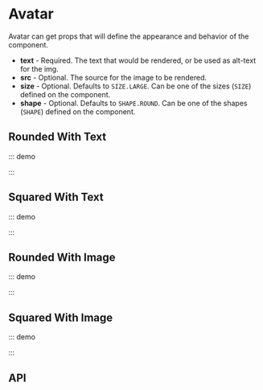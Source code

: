 <script setup>
import { SwAvatar, SHAPE, SIZE } from '@swimm/ui';
const img = 'https://www.w3schools.com/howto/img_avatar2.png';
</script>

# Avatar

Avatar can get props that will define the appearance and behavior of the component.

- **text** - Required. The text that would be rendered, or be used as alt-text for the img.
- **src** - Optional. The source for the image to be rendered.
- **size** - Optional. Defaults to `SIZE.LARGE`. Can be one of the sizes (`SIZE`) defined on the component.
- **shape** - Optional. Defaults to `SHAPE.ROUND`. Can be one of the shapes (`SHAPE`) defined on the component.

## Rounded With Text

::: demo
<div style="display: flex; justify-content: space-between; align-items: center" >
    <sw-avatar text="Swimm" :size="SIZE.HUGE" />
    <sw-avatar text="Swimm" :size="SIZE.XLARGE" />
    <sw-avatar text="Swimm" :size="SIZE.LARGE" />
    <sw-avatar text="Swimm" :size="SIZE.MEDIUM"/>
    <sw-avatar text="Swimm" :size="SIZE.SMALL" />
    <sw-avatar text="Swimm" :size="SIZE.XSMALL" />
</div>
:::

## Squared With Text

::: demo
<div style="display: flex; justify-content: space-between; align-items: center" >
	<sw-avatar text="Swimm" :size="SIZE.HUGE" :shape="SHAPE.SQUARE" />
	<sw-avatar text="Swimm" :size="SIZE.XLARGE" :shape="SHAPE.SQUARE" />
	<sw-avatar text="Swimm" :size="SIZE.LARGE" :shape="SHAPE.SQUARE" />
	<sw-avatar text="Swimm" :size="SIZE.MEDIUM" :shape="SHAPE.SQUARE" />
	<sw-avatar text="Swimm" :size="SIZE.SMALL" :shape="SHAPE.SQUARE" />
	<sw-avatar text="Swimm" :size="SIZE.XSMALL" :shape="SHAPE.SQUARE" />
</div>
:::

## Rounded With Image

::: demo

<div style="display: flex; justify-content: space-between; align-items: center" >
	<sw-avatar text="Swimm" :src="img" :size="SIZE.HUGE" />
	<sw-avatar text="Swimm" :src="img" :size="SIZE.XLARGE" />
	<sw-avatar text="Swimm" :src="img" :size="SIZE.LARGE" />
	<sw-avatar text="Swimm" :src="img" :size="SIZE.MEDIUM"/>
	<sw-avatar text="Swimm" :src="img" :size="SIZE.SMALL" />
	<sw-avatar text="Swimm" :src="img" :size="SIZE.XSMALL" />
</div>
:::

## Squared With Image

::: demo

<div style="display: flex; justify-content: space-between; align-items: center" >
	<sw-avatar text="Swimm" :src="img" :size="SIZE.HUGE" :shape="SHAPE.SQUARE" />
	<sw-avatar text="Swimm" :src="img" :size="SIZE.XLARGE" :shape="SHAPE.SQUARE" />
	<sw-avatar text="Swimm" :src="img" :size="SIZE.LARGE" :shape="SHAPE.SQUARE" />
	<sw-avatar text="Swimm" :src="img" :size="SIZE.MEDIUM" :shape="SHAPE.SQUARE" />
	<sw-avatar text="Swimm" :src="img" :size="SIZE.SMALL" :shape="SHAPE.SQUARE" />
	<sw-avatar text="Swimm" :src="img" :size="SIZE.XSMALL" :shape="SHAPE.SQUARE" />
</div>
:::

## API

<ComponentApi name="SwAvatar" />
